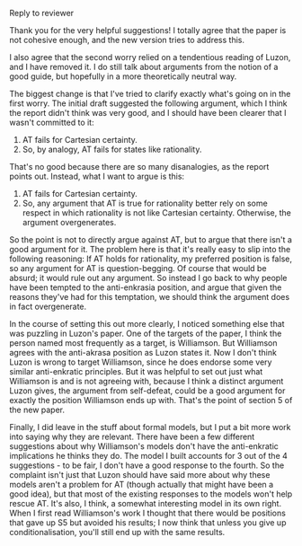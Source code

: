 Reply to reviewer

Thank you for the very helpful suggestions! I totally agree that the paper is not cohesive enough, and the new version tries to address this.

I also agree that the second worry relied on a tendentious reading of Luzon, and I have removed it. I do still talk about arguments from the notion of a good guide, but hopefully in a more theoretically neutral way.

The biggest change is that I've tried to clarify exactly what's going on in the first worry. The initial draft suggested the following argument, which I think the report didn't think was very good, and I should have been clearer that I wasn't committed to it:

1. AT fails for Cartesian certainty.
2. So, by analogy, AT fails for states like rationality.

That's no good because there are so many disanalogies, as the report points out. Instead, what I want to argue is this:

1. AT fails for Cartesian certainty.
2. So, any argument that AT is true for rationality better rely on some respect in which rationality is not like Cartesian certainty. Otherwise, the argument overgenerates.

So the point is not to directly argue against AT, but to argue that there isn't a good argument for it. The problem here is that it's really easy to slip into the following reasoning: If AT holds for rationality, my preferred position is false, so any argument for AT is question-begging. Of course that would be absurd; it would rule out any argument. So instead I go back to why people have been tempted to the anti-enkrasia position, and argue that given the reasons they've had for this temptation, we should think the argument does in fact overgenerate.

In the course of setting this out more clearly, I noticed something else that was puzzling in Luzon's paper. One of the targets of the paper, I think the person named most frequently as a target, is Williamson. But Williamson agrees with the anti-akrasa position as Luzon states it. Now I don't think Luzon is wrong to target Williamson, since he does endorse some very similar anti-enkratic principles. But it was helpful to set out just what Williamson is and is not agreeing with, because I think a distinct argument Luzon gives, the argument from self-defeat, could be a good argument for exactly the position Williamson ends up with. That's the point of section 5 of the new paper.

Finally, I did leave in the stuff about formal models, but I put a bit more work into saying why they are relevant. There have been a few different suggestions about why Williamson's models don't have the anti-enkratic implications he thinks they do. The model I built accounts for 3 out of the 4 suggestions - to be fair, I don't have a good response to the fourth. So the complaint isn't just that Luzon should have said more about why these models aren't a problem for AT (though actually that might have been a good idea), but that most of the existing responses to the models won't help rescue AT. It's also, I think, a somewhat interesting model in its own right. When I first read Williamson's work I thought that there would be positions that gave up S5 but avoided his results; I now think that unless you give up conditionalisation, you'll still end up with the same results.
